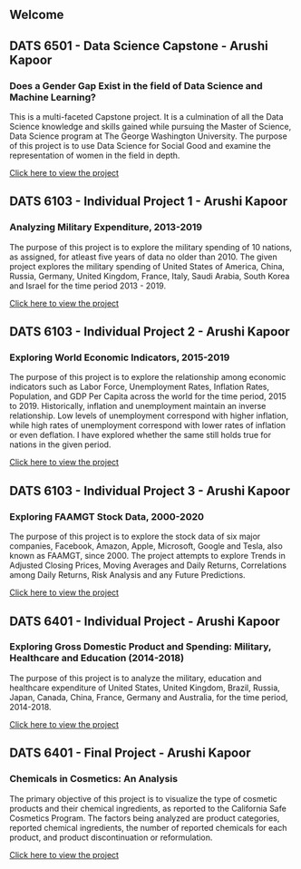 ## Welcome

## DATS 6501 - Data Science Capstone - Arushi Kapoor 

### Does a Gender Gap Exist in the field of Data Science and Machine Learning? 

This is a multi-faceted Capstone project. It is a culmination of all the Data Science knowledge and skills gained while pursuing the Master of Science, Data Science program at The George Washington University. The purpose of this project is to use Data Science for Social Good and examine the representation of women in the field in depth.

[Click here to view the project](https://github.com/arushik1994/DATS-6501---Data-Science-Capstone---Arushi-Kapoor)

## DATS 6103 - Individual Project 1 - Arushi Kapoor 

### Analyzing Military Expenditure, 2013-2019

The purpose of this project is to explore the military spending of 10 nations, as assigned, for atleast five years of data no older than 2010.
The given project explores the military spending of United States of America, China, Russia, Germany, United Kingdom, France, Italy, Saudi Arabia, South Korea and Israel for the time period 2013 - 2019.

[Click here to view the project](https://arushik1994.github.io/DATS%206103%20-%20Individual%20Project%201%20-%20Arushi%20Kapoor%20.html)

## DATS 6103 - Individual Project 2 - Arushi Kapoor 

### Exploring World Economic Indicators, 2015-2019

The purpose of this project is to explore the relationship among economic indicators such as Labor Force, Unemployment Rates, Inflation Rates, Population, and GDP Per Capita across the world for the time period, 2015 to 2019. Historically, inflation and unemployment maintain an inverse relationship. Low levels of unemployment correspond with higher inflation, while high rates of unemployment correspond with lower rates of inflation or even deflation. I have explored whether the same still holds true for nations in the given period.

[Click here to view the project](https://arushik1994.github.io/DATS%206103%20-%20Individual%20Project%202%20-%20Arushi%20Kapoor.html)

## DATS 6103 - Individual Project 3 - Arushi Kapoor 

### Exploring FAAMGT Stock Data, 2000-2020

The purpose of this project is to explore the stock data of six major companies, Facebook, Amazon, Apple, Microsoft, Google and Tesla, also known as FAAMGT, since 2000. The project attempts to explore Trends in Adjusted Closing Prices, Moving Averages and Daily Returns, Correlations among Daily Returns, Risk Analysis and any Future Predictions. 

[Click here to view the project](https://arushik1994.github.io/DATS%206103%20-%20Individual%20Project%203%20-%20Arushi%20Kapoor.html)


## DATS 6401 - Individual Project - Arushi Kapoor 

### Exploring Gross Domestic Product and Spending: Military, Healthcare and Education (2014-2018)

The purpose of this project is to analyze the military, education and healthcare expenditure of United States, United Kingdom, Brazil, Russia, Japan, Canada, China, France, Germany and Australia, for the time period, 2014-2018. 

[Click here to view the project](https://arushik1994.github.io/DATS-6401---Individual-Project---Arushi-Kapoor-/index.html)


## DATS 6401 - Final Project - Arushi Kapoor 

### Chemicals in Cosmetics: An Analysis

The primary objective of this project is to visualize the type of cosmetic products and their chemical ingredients, as reported to the California Safe Cosmetics Program. The factors being analyzed are product categories, reported chemical ingredients, the number of reported chemicals for each product, and product discontinuation or reformulation.

[Click here to view the project](https://arushik1994.github.io/Cosmetics-Analysis/index.html)
